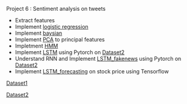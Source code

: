 Project 6 : Sentiment analysis on tweets 

- Extract features
- Implement [logistic regression](https://github.com/pan1fan2/self_improvement/blob/main/project6/sentiment_lr.ipynb)
- Implement [baysian](https://github.com/pan1fan2/self_improvement/blob/main/project6/sentiment_baysian.ipynb)
- Implement [PCA](https://github.com/pan1fan2/self_improvement/blob/main/project6/pca.ipynb) to principal features
- Impletment [HMM](https://github.com/pan1fan2/self_improvement/blob/main/project6/hmm.ipynb)
- Implement [LSTM](https://github.com/pan1fan2/self_improvement/blob/main/project6/lstm.ipynb) using Pytorch on [Dataset2](http://help.sentiment140.com/for-students)
- Understand RNN and Implement [LSTM_fakenews](https://github.com/pan1fan2/self_improvement/blob/main/project6/lstm_fakenews.ipynb) using Pytorch on [Dataset2](http://help.sentiment140.com/for-students)
- Implement [LSTM_forecasting](https://github.com/pan1fan2/self_improvement/blob/main/project6/lstm_forecasting.ipynb) on stock price using Tensorflow

[Dataset1](https://www.nltk.org/howto/twitter.html)

[Dataset2](http://help.sentiment140.com/for-students)

